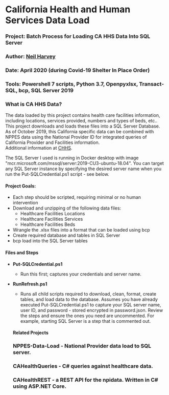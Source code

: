 # California Health and Human Services Data Load
### **Project:** Batch Process for Loading CA HHS Data Into SQL Server
### **Author**:     [Neil Harvey](https://www.linkedin.com/in/neil-harvey-07009a2a/)
### **Date**:       April 2020 (during Covid-19 Shelter In Place Order)
### **Tools**:    Powershell 7 scripts, Python 3.7, Openpyxlsx, Transact-SQL, bcp, SQL Server 2019
### **What is CA HHS Data**?
The data loaded by this project contains health care facilities information, including locations, services provided, numbers and types of beds, etc..  This project downloads and loads these files into a SQL Server Database.  As of October 2019, this California specific data can be combined with NPPES data using the National Provider ID for integrated queries of California Provider and Facilities information.  
Additional information at [CHHS](https://data.chhs.ca.gov/).

The SQL Server I used is running in Docker desktop with image "mcr.microsoft.com/mssql/server:2019-CU3-ubuntu-18.04".  You can target any SQL Server instance by specifying the desired server name when you run the Put-SQLCredential.ps1 script - see below.  


#### Project Goals:
- Each step should be scripted, requiring minimal or no human intervention
- Download and unzipping of the following data files:
  - Healthcare Facilities Locations
  - Healthcare Facilities Services
  - Healthcare Facilities Beds
- Wrangle the .xlsx files into a format that can be loaded using bcp
- Create required database and tables in SQL Server
- bcp load into the SQL Server tables

#### Files and Steps
- **Put-SQLCredential.ps1**
  - Run this first; captures your credentials and server name.
- **RunRefresh.ps1**
    - Runs all child scripts required to download, clean, format, create tables, and load data to the database.  Assumes you have already executed Put-SQLCredential.ps1 to capture your SQL server name, user ID, and password - stored encrypted in password.json.
    Review the steps and ensure the ones you need are uncommented.  For example, starting SQL Server is a step that is commented out.



  #### Related Projects
  ### NPPES-Data-Load - National Provider data load to SQL server.
  ### CAHealthQueries  - C# queries against healthcare data.
  ### CAHealthREST - a REST API for the npidata.  Written in C# using ASP.NET Core.
